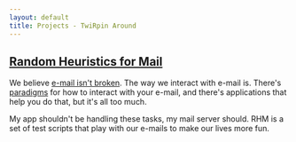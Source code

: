 ```yaml
---
layout: default
title: Projects - TwiRpin Around
---
```


## [Random Heuristics for Mail](https://rhm.twirp.in)

We believe [e-mail isn't broken](http://singularityhub.com/2015/08/17/why-email-is-broken-and-what-will-replace-it/).  The way we interact with e-mail is.  There's [paradigms](http://www.43folders.com/izero) for how to interact with your e-mail, and there's applications that help you do that, but it's all too much.

My app shouldn't be handling these tasks, my mail server should.  RHM is a set of test scripts that play with our e-mails to make our lives more fun.


